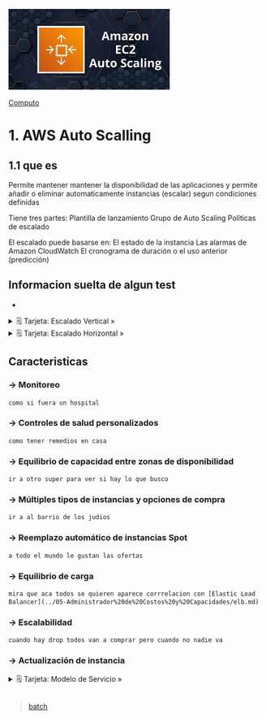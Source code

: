 ![Amazon EC2 Auto Scalling](../../assets/Computo/EC2AutoScalling-Logo.jpeg)

[Computo](../../Computo/)

# 1. AWS Auto Scalling

## 1.1 que es

Permite mantener mantener la disponibilidad de las aplicaciones y permite añadir o eliminar automaticamente instancias (escalar) segun condiciones definidas

Tiene tres partes: 
    Plantilla de lanzamiento
    Grupo de Auto Scaling
    Políticas de escalado

El escalado puede basarse en: 
    El estado de la instancia 
    Las alarmas de Amazon CloudWatch 
    El cronograma de duración o el uso anterior (predicción)

## Informacion suelta de algun test

-

<details>
<summary>🗒 Tarjeta: Escalado Vertical »</summary>

| Tipos de escalado |
| ---- |
| Permite agregar mas servidores cuando se requiera, mejorando el rendimiento de manera global |

</details> 

<details>
<summary>🗒 Tarjeta: Escalado Horizontal »</summary>

| Programa Orientado a Objetos |
| ---- |
| A diferencia del horizonal aca se potencia una maquina nomas |

</details>

## Caracteristicas

###     -> Monitoreo
    como si fuera un hospital

###     -> Controles de salud personalizados
    como tener remedios en casa

###     -> Equilibrio de capacidad entre zonas de disponibilidad
    ir a otro super para ver si hay lo que busco

###     -> Múltiples tipos de instancias y opciones de compra
    ir a al barrio de los judios

###     -> Reemplazo automático de instancias Spot
    a todo el mundo le gustan las ofertas

###     -> Equilibrio de carga
    mira que aca todos se quieren aparece corrrelacion con [Elastic Load Balancer](../05-Administrador%20de%20Costos%20y%20Capacidades/elb.md)

###     -> Escalabilidad
    cuando hay drop todos van a comprar pero cuando no nadie va 

###     -> Actualización de instancia

<details>
<summary>🗒 Tarjeta: Modelo de Servicio »</summary>

| Pertenece a:  |
| ---- |
| no tengo esa info |

</details>


<br/>

> [batch](./EC2.md)

<br/>